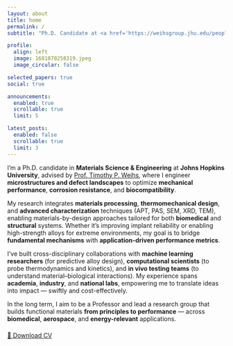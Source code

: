 ```yaml
---
layout: about
title: home
permalink: /
subtitle: "Ph.D. Candidate at <a href='https://weihsgroup.jhu.edu/people/sreenivas-raguraman/'>Johns Hopkins University</a>."

profile:
  align: left
  image: 1681870258319.jpeg
  image_circular: false

selected_papers: true
social: true

announcements:
  enabled: true
  scrollable: true
  limit: 5

latest_posts:
  enabled: false
  scrollable: true
  limit: 3
---
```


I’m a Ph.D. candidate in **Materials Science & Engineering** at **Johns Hopkins University**, advised by [Prof. Timothy P. Weihs](https://engineering.jhu.edu/faculty/timothy-weihs/), where I engineer **microstructures and defect landscapes** to optimize **mechanical performance**, **corrosion resistance**, and **biocompatibility**.  

My research integrates **materials processing**, **thermomechanical design**, and **advanced characterization** techniques (APT, PAS, SEM, XRD, TEM), enabling materials-by-design approaches tailored for both **biomedical** and **structural** systems. Whether it’s improving implant reliability or enabling high-strength alloys for extreme environments, my goal is to bridge **fundamental mechanisms** with **application-driven performance metrics**.

I’ve built cross-disciplinary collaborations with **machine learning researchers** (for predictive alloy design), **computational scientists** (to probe thermodynamics and kinetics), and **in vivo testing teams** (to understand material–biological interactions). My experience spans **academia**, **industry**, and **national labs**, empowering me to translate ideas into impact — swiftly and cost-effectively.

In the long term, I aim to be a Professor and lead a research group that builds functional materials **from principles to performance** — across **biomedical**, **aerospace**, and **energy-relevant** applications.

<div style="margin-top: 1.5em;">
  <a href="https://www.dropbox.com/scl/fo/opzn02fgyyaexllhry4co/AJTkTobCrdFDnp7KKVAs0LA?rlkey=7xby4khfmbcsoo71zlc7v8i8f&dl=1" 
     class="btn btn--primary" 
     target="_blank" 
     rel="noopener noreferrer">
     📄 Download CV
  </a>
</div>


